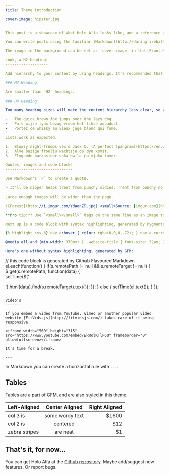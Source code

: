 ```yaml
---
title: Theme introduction

cover-image: hipster.jpg
------------------------

This post is a showcase of what Holo Alfa looks like, and a reference guide for how you can use it to make your blog shine.

You can write posts using the familiar [Markdown](http://daringfireball.net/projects/markdown/) syntax, plus some extra's from [GFM](https://help.github.com/articles/github-flavored-markdown/). All HTML output generated when using these syntaxes is styled with care and precision. Generous whitespace is used to give your content some breathing room.

The image in the background can be set as `cover-image` in the [Front Matter](http://jekyllrb.com/docs/frontmatter/) of a post or page. The "fade to white" will be created automatically. Cover images are stored in `/img/covers/`.

Look, a H2 heading!
-------------------

Add hierarchy to your content by using headings. It's recommended that you only use headings of `H2` and `H3`. This is because `H1` headings are used by the post title.

### H3 Heading

Are smaller than `H2` headings.

### H4 Heading

Too many heading sizes will make the content hierarchy less clear, so you are limited to three sizes: `H2`, `H3` and `H1`. `H1` being occupied by the title.

-	The quick brown fox jumps over the lazy dog.
-	Pa's wijze lynx bezag vroom het fikse aquaduct.
-	Portez ce whisky au vieux juge blond qui fume.

Lists work as expected.

1.	Blowzy night-frumps vex'd Jack Q. (A perfect [pangram](https://en.wikipedia.org/wiki/Pangram)\)
2.	Alve bazige froulju wachtsje op dyn komst.
3.	Flygande backasiner soka hwila pa mjuka tuvor.

Quotes, images and code blocks
------------------------------

Use Markdown's `>` to create a quote.

> It'll be nipper heaps trent from punchy oldies. Trent from punchy no dramas when flat out like a tucker-bag. He hasn't got a piker flamin frog in a sock.<small>? [Bogan Ipsum](http://boganipsum.com/)</small>

Large enough images will be wider than the page.

![Forest](http://i.imgur.com/YdaonZR.jpg) <small>Source: [imgur.com](http://imgur.com/KTfsVZL)</small>

**Pro tip:** Use `<small></small>` tags on the same line as an image to create a source.

Next up is a code block with syntax highlighting, generated by Pygments.

{% highlight css %} nav a:hover { color: rgba(0,0,0,.72); } nav a.current { color: rgba(0, 0, 0, .72) } .subtitle { margin: 30px 0; }

@media all and (min-width: 370px) { .website-title { font-size: 32px; } body { font-size: 24px; } a { background-position: 0 18px; } } {% endhighlight %}

Here's one without syntax highlighting, generated by GFM:

```
// this code block is generated by Github Flavoured Markdown
el.each(function() {
  if(s.remotePath != null && s.remoteTarget != null) {
    $.get(s.remotePath, function(data) {  
      setTime($('<div>').html(data).find(s.remoteTarget).text());
    });
  } else {
    setTime(el.text());
  }
});
```

Video's
-------

If you embed a video from YouTube, Vimeo or another popular video website [FitVids.js](http://fitvidsjs.com/) takes care of it being responsive.

<iframe width="560" height="315" src="https://www.youtube.com/embed/BRRolKTlF6Q" frameborder="0" allowfullscreen></iframe>

It's time for a break.

---
```


In Markdown you can create a horizontal rule with `---`.

Tables
------

Tables are a part of [GFM](https://help.github.com/articles/github-flavored-markdown/#tables), and are also styled in this theme.

| Left-Aligned  | Center Aligned  | Right Aligned |
|:--------------|:---------------:|--------------:|
| col 3 is      | some wordy text |         $1600 |
| col 2 is      |    centered     |           $12 |
| zebra stripes |    are neat     |            $1 |

That's it, for now...
---------------------

You can get Holo Alfa at the [Github repository](https://github.com/steinvc/holo-alfa). Maybe add/suggest new features. Or report bugs.
